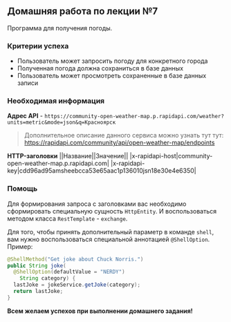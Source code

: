 ## Домашняя работа по лекции №7

Программа для получения погоды.

### Критерии успеха

- Пользователь может запросить погоду для конкретного города
- Полученная погода должна сохраниться в базе данных
- Пользователь может просмотреть сохраненные в базе данных записи

### Необходимая информация

**Адрес API** - `https://community-open-weather-map.p.rapidapi.com/weather?units=metric&mode=json&q=Красноярск`

> Дополнительное описание данного сервиса можно узнать тут тут: https://rapidapi.com/community/api/open-weather-map/endpoints

**HTTP-заголовки**
||Название||Значение||
|x-rapidapi-host|community-open-weather-map.p.rapidapi.com|
|x-rapidapi-key|cdd96ad95amsheebcca53e65aac1p136010jsn18e30e4e6350|

### Помощь

Для формирования запроса с заголовками вас необходимо сформировать специальную сущность `HttpEntity`. И воспользоваться методом класса `RestTemplate` - `exchange`.

Для того, чтобы принять дополнительный параметр в команде `shell`, вам нужно воспользоваться специальной аннотацией `@ShellOption`. Пример:
```Java
@ShellMethod("Get joke about Chuck Norris.")
public String joke(
  @ShellOption(defaultValue = "NERDY") 
    String category) {
  lastJoke = jokeService.getJoke(category);
  return lastJoke;
}
```

**Всем желаем успехов при выполнении домашнего задания!**